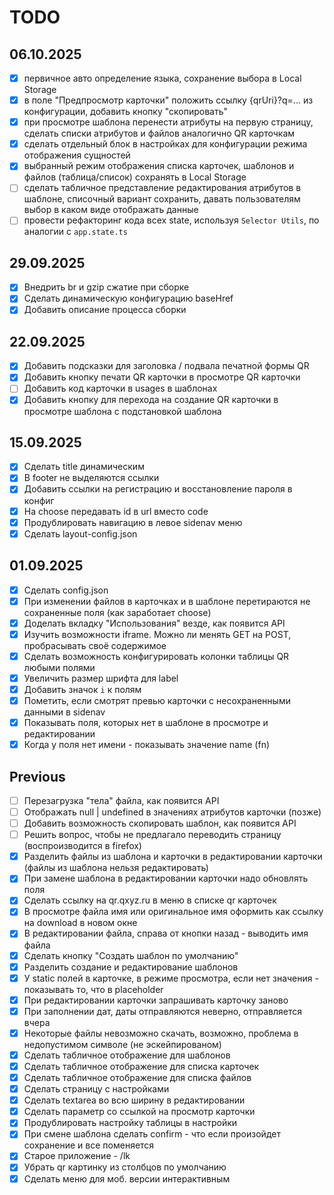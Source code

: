 # TODO

## 06.10.2025
- [x] первичное авто определение языка, сохранение выбора в Local Storage 
- [x] в поле "Предпросмотр карточки" положить ссылку {qrUri}?q=... из конфигурации, добавить кнопку "скопировать"
- [x] при просмотре шаблона перенести атрибуты на первую страницу, сделать списки атрибутов и файлов аналогично QR карточкам
- [x] сделать отдельный блок в настройках для конфигурации режима отображения сущностей
- [x] выбранный режим отображения списка карточек, шаблонов и файлов (таблица/список) сохранять в Local Storage
- [ ] сделать табличное представление редактирования атрибутов в шаблоне, списочный вариант сохранить, давать пользователям выбор в каком виде отображать данные
- [ ] провести рефакторинг кода всех state, используя `Selector Utils`, по аналогии с `app.state.ts`

## 29.09.2025 

- [x] Внедрить br и gzip сжатие при сборке
- [x] Сделать динамическую конфигурацию baseHref
- [x] Добавить описание процесса сборки

## 22.09.2025

- [x] Добавить подсказки для заголовка / подвала печатной формы QR
- [x] Добавить кнопку печати QR карточки в просмотре QR карточки
- [ ] Добавить код карточки в usages в шаблонах
- [x] Добавить кнопку для перехода на создание QR карточки в просмотре шаблона с подстановкой шаблона

## 15.09.2025

- [x] Сделать title динамическим
- [x] В footer не выделяются ссылки
- [x] Добавить ссылки на регистрацию и восстановление пароля в конфиг
- [x] На choose передавать id в url вместо code
- [x] Продублировать навигацию в левое sidenav меню
- [x] Сделать layout-config.json

## 01.09.2025

- [x] Сделать config.json
- [x] При изменении файлов в карточках и в шаблоне перетираются не сохраненные поля (как заработает choose)
- [x] Доделать вкладку "Использования" везде, как появится API
- [x] Изучить возможности iframe. Можно ли менять GET на POST, пробрасывать своё содержимое
- [x] Сделать возможность конфигурировать колонки таблицы QR любыми полями
- [x] Увеличить размер шрифта для label
- [x] Добавить значок `i` к полям
- [x] Пометить, если смотрят превью карточки с несохраненными данными в sidenav
- [x] Показывать поля, которых нет в шаблоне в просмотре и редактировании
- [x] Когда у поля нет имени - показывать значение name (fn)

## Previous

- [ ] Перезагрузка "тела" файла, как появится API
- [ ] Отображать null | undefined в значениях атрибутов карточки (позже)
- [ ] Добавить возможность скопировать шаблон, как появится API
- [ ] Решить вопрос, чтобы не предлагало переводить страницу (воспроизводится в firefox)
- [x] Разделить файлы из шаблона и карточки в редактировании карточки (файлы из шаблона нельзя редактировать)
- [x] При замене шаблона в редактировании карточки надо обновлять поля
- [x] Сделать ссылку на qr.qxyz.ru в меню в списке qr карточек
- [x] В просмотре файла имя или оригинальное имя оформить как ссылку на download в новом окне
- [x] В редактировании файла, справа от кнопки назад - выводить имя файла
- [x] Сделать кнопку "Создать шаблон по умолчанию"
- [x] Разделить создание и редактирование шаблонов
- [x] У static полей в карточке, в режиме просмотра, если нет значения - показывать то, что в placeholder
- [x] При редактировании карточки запрашивать карточку заново
- [x] При заполнении дат, даты отправляются неверно, отправляется вчера
- [x] Некоторые файлы невозможно скачать, возможно, проблема в недопустимом символе (не эскейпированом)
- [x] Сделать табличное отображение для шаблонов
- [x] Сделать табличное отображение для списка карточек
- [x] Сделать табличное отображение для списка файлов
- [x] Сделать страницу с настройками
- [x] Сделать textarea во всю ширину в редактировании
- [x] Сделать параметр со ссылкой на просмотр карточки
- [x] Продублировать настройку таблицы в настройки
- [x] При смене шаблона сделать confirm - что если произойдет сохранение и все поменяется
- [x] Старое приложение - /lk
- [x] Убрать qr картинку из столбцов по умолчанию
- [x] Сделать меню для моб. версии интерактивным
